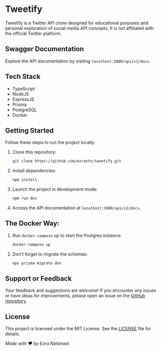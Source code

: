 # Tweetify

Tweetify is a Twitter API clone designed for educational purposes and personal exploration of social media API concepts. It is not affiliated with the official Twitter platform.

## Swagger Documentation
Explore the API documentation by visiting `localhost:3000/api/v1/docs`.

## Tech Stack
- TypeScript
- NodeJS
- ExpressJS
- Prisma
- PostgreSQL
- Docker

## Getting Started

Follow these steps to run the project locally:

1. Clone this repository:
   
    ```bash
    git clone https://github.com/ezrantn/tweetify.git
    ```

2. Install dependencies:
   
    ```bash
    npm install
    ```

3. Launch the project in development mode:
   
    ```bash
    npm run dev
    ```

4. Access the API documentation at `localhost:3000/api/v1/docs`.

## The Docker Way:

1. Run `docker-compose` up to start the Postgres instance:

    ```bash
    docker-compose up
    ```

2. Don't forget to migrate the schemas:

    ```bash
    npx prisma migrate dev
    ```

## Support or Feedback

Your feedback and suggestions are welcome! If you encounter any issues or have ideas for improvements, please open an issue on the [GitHub repository](https://github.com/ezrantn/tweetify).

## License
This project is licensed under the MIT License. See the [LICENSE](https://github.com/ezrantn/tweetify/blob/main/LICENSE) file for details.

*Made with ❤️ by Ezra Natanael*
